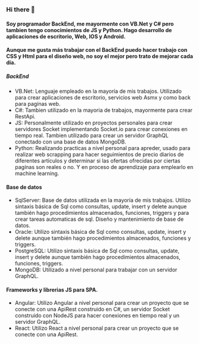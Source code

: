 ### Hi there 👋

#### Soy programador BackEnd, me mayormente con VB.Net y C# pero tambien tengo conocimientos de JS y Python. Hago desarrollo de aplicaciones de escritorio, Web, IOS y Android.
#### Aunque me gusta más trabajar con el BackEnd puedo hacer trabajo con CSS y Html para el diseño web, no soy el mejor pero trato de mejorar cada día.

##### BackEnd
  - VB.Net: Lenguaje empleado en la mayoría de mis trabajos. Utilizado para crear aplicaciones de escritorio, servicios web Asmx y como back para pagínas web.
  - C#: Tambien utilizado en la mayoria de trabajos, mayormente para crear RestApi.
  - JS: Personalmente utilizado en proyectos personales para crear servidores Socket implementando Socket.io para crear conexiones en tiempo real. Tambien utilizado para crear un servidor GraphQL conectado con una base de datos MongoDB.
  - Python: Realizando practicas a nivel personal para apreder, usado para realizar web scrapping para hacer seguimientos de precio diarios de diferentes artículos y determinar si las ofertas ofrecidas por ciertas pagínas son reales o no. Y en proceso de aprendizaje para emplearlo en machine learning.

#### Base de datos
  - SqlServer: Base de datos utilizada en la mayoría de mis trabajos. Utilizo sintaxis básica de Sql como consultas, update, insert y delete aunque también hago procedimientos almacenados, funciones, triggers y para crear tareas automaticas de sql. Diseño y mantenimiento de base de datos.
  - Oracle: Utilizo sintaxis básica de Sql como consultas, update, insert y delete aunque también hago procedimientos almacenados, funciones y triggers.
  - PostgreSQL: Utilizo sintaxis básica de Sql como consultas, update, insert y delete aunque también hago procedimientos almacenados, funciones, triggers.
  - MongoDB: Utilizado a nivel personal para trabajar con un servidor GraphQL.
 
#### Frameworks y librerias JS para SPA.
  - Angular: Utilizo Angular a nivel personal para crear un proyecto que se conecte con una ApiRest construido en C#, un servidor Socket construido con NodeJS para hacer conexiones en tiempo real y un servidor GraphQL.
  - React: Utilizo React a nivel personal para crear un proyecto que se conecte con una ApiRest.


<!--
**jmvs1991/jmvs1991** is a ✨ _special_ ✨ repository because its `README.md` (this file) appears on your GitHub profile.

Here are some ideas to get you started:

- 🔭 I’m currently working on ...
- 🌱 I’m currently learning ...
- 👯 I’m looking to collaborate on ...
- 🤔 I’m looking for help with ...
- 💬 Ask me about ...
- 📫 How to reach me: ...
- 😄 Pronouns: ...
- ⚡ Fun fact: ...
-->
